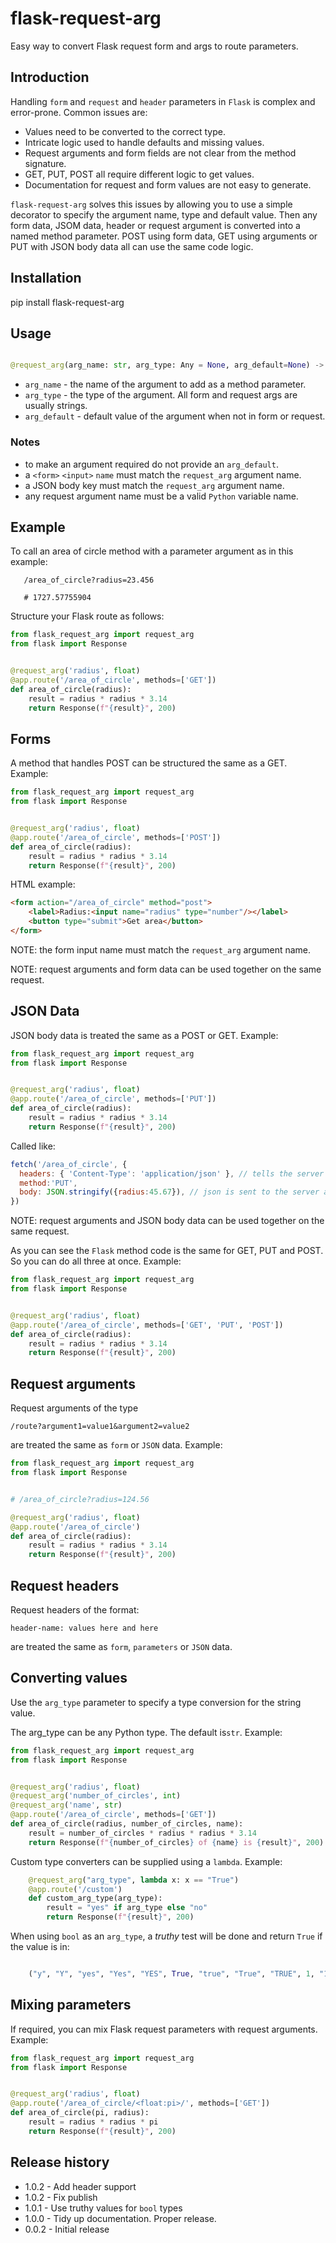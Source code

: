 flask-request-arg
=================

Easy way to convert Flask request form and args to route parameters.

Introduction
------------

Handling `form` and `request` and `header` parameters in `Flask` is complex and error-prone. Common 
issues are:

 * Values need to be converted to the correct type.
 * Intricate logic used to handle defaults and missing values.
 * Request arguments and form fields are not clear from the method signature.
 * GET, PUT, POST all require different logic to get values.
 * Documentation for request and form values are not easy to generate.

`flask-request-arg` solves this issues by allowing you to use a simple decorator
to specify the argument name, type and default value.  Then any form data, JSOM
data, header or request argument is converted into a named method parameter.  POST using form 
data, GET using arguments or PUT with JSON body data all can use the same
code logic.

Installation
------------

pip install flask-request-arg

Usage
-----

```python

@request_arg(arg_name: str, arg_type: Any = None, arg_default=None) -> Callable:
```

* `arg_name` - the name of the argument to add as a method parameter.
* `arg_type` - the type of the argument.  All form and request args are usually strings.
* `arg_default`  - default value of the argument when not in form or request.

### Notes

 * to make an argument required do not provide an `arg_default`.
 * a `<form>` `<input>` `name` must match the `request_arg` argument name.
 * a JSON body key must match the `request_arg` argument name.
 * any request argument name must be a valid `Python` variable name.

Example
-------

To call an area of circle method with a parameter argument as in this example:

```
   /area_of_circle?radius=23.456
   
   # 1727.57755904
```

Structure your Flask route as follows:

```python
from flask_request_arg import request_arg
from flask import Response


@request_arg('radius', float)
@app.route('/area_of_circle', methods=['GET'])
def area_of_circle(radius):
    result = radius * radius * 3.14
    return Response(f"{result}", 200)
```

Forms
-----

A method that handles POST can be structured the same as a GET. Example:

```python
from flask_request_arg import request_arg
from flask import Response


@request_arg('radius', float)
@app.route('/area_of_circle', methods=['POST'])
def area_of_circle(radius):
    result = radius * radius * 3.14
    return Response(f"{result}", 200)
```

HTML example:

```html
<form action="/area_of_circle" method="post">
    <label>Radius:<input name="radius" type="number"/></label>
    <button type="submit">Get area</button>
</form>
```
NOTE: the form input name must match the `request_arg` argument name.

NOTE: request arguments and form data can be used together on the same request.

JSON Data
---------

JSON body data is treated the same as a POST or GET. Example:

```python
from flask_request_arg import request_arg
from flask import Response


@request_arg('radius', float)
@app.route('/area_of_circle', methods=['PUT'])
def area_of_circle(radius):
    result = radius * radius * 3.14
    return Response(f"{result}", 200)
```

Called like:

```javascript
fetch('/area_of_circle', {
  headers: { 'Content-Type': 'application/json' }, // tells the server we have json
  method:'PUT', 
  body: JSON.stringify({radius:45.67}), // json is sent to the server as text
})
```

NOTE: request arguments and JSON body data can be used together on the same request.

As you can see the `Flask` method code is the same for GET, PUT and POST.  So you can
do all three at once. Example:

```python
from flask_request_arg import request_arg
from flask import Response


@request_arg('radius', float)
@app.route('/area_of_circle', methods=['GET', 'PUT', 'POST'])
def area_of_circle(radius):
    result = radius * radius * 3.14
    return Response(f"{result}", 200)
```

Request arguments
-----------------

Request arguments of the type 

   `/route?argument1=value1&argument2=value2` 
   
are treated the same as `form` or `JSON` data. Example:

```python
from flask_request_arg import request_arg
from flask import Response


# /area_of_circle?radius=124.56

@request_arg('radius', float)
@app.route('/area_of_circle')
def area_of_circle(radius):
    result = radius * radius * 3.14
    return Response(f"{result}", 200)
```

Request headers
---------------

Request headers of the format:

   `header-name: values here and here` 
   
are treated the same as `form`, `parameters` or `JSON` data.



Converting values
-----------------

Use the `arg_type` parameter to specify a type conversion for the string value.

The arg_type can be any Python type.  The default is`str`.  Example:

```python
from flask_request_arg import request_arg
from flask import Response


@request_arg('radius', float)
@request_arg('number_of_circles', int)
@request_arg('name', str)
@app.route('/area_of_circle', methods=['GET'])
def area_of_circle(radius, number_of_circles, name):
    result = number_of_circles * radius * radius * 3.14
    return Response(f"{number_of_circles} of {name} is {result}", 200)
```

Custom type converters can be supplied using a `lambda`.  Example: 

```python
    @request_arg("arg_type", lambda x: x == "True")
    @app.route('/custom')
    def custom_arg_type(arg_type):
        result = "yes" if arg_type else "no"
        return Response(f"{result}", 200)
```
 
When using `bool` as an `arg_type`, a _truthy_ test will be done and 
return `True` if the value is in:

```python

    ("y", "Y", "yes", "Yes", "YES", True, "true", "True", "TRUE", 1, "1")

```

Mixing parameters
-----------------

If required, you can mix Flask request parameters with request arguments.  Example:

```python
from flask_request_arg import request_arg
from flask import Response


@request_arg('radius', float)
@app.route('/area_of_circle/<float:pi>/', methods=['GET'])
def area_of_circle(pi, radius):
    result = radius * radius * pi
    return Response(f"{result}", 200)
```


Release history
---------------

* 1.0.2 - Add header support
* 1.0.2 - Fix publish
* 1.0.1 - Use truthy values for `bool` types
* 1.0.0 - Tidy up documentation.  Proper release.
* 0.0.2 - Initial release
